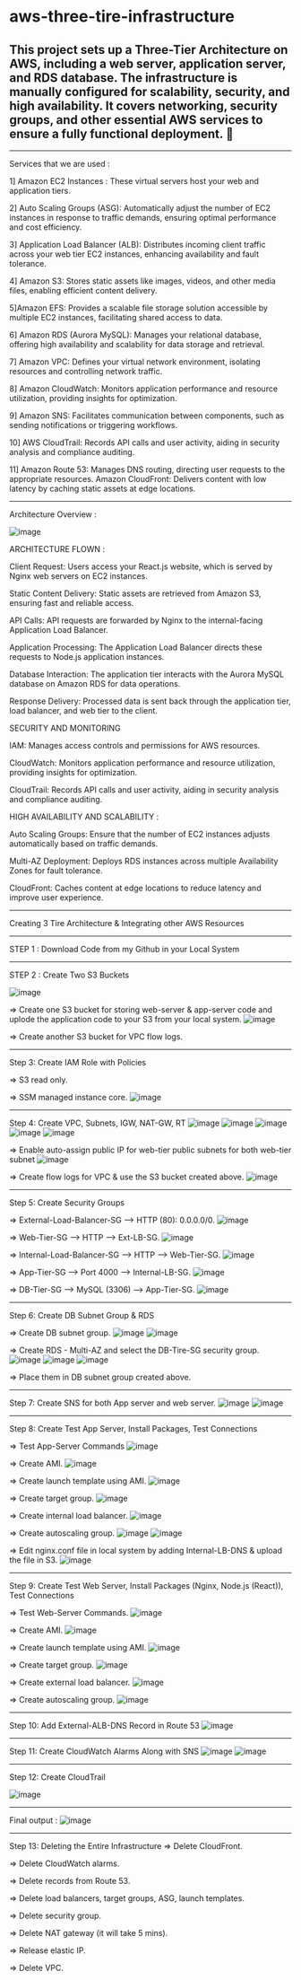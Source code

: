 # aws-three-tire-infrastructure
This project sets up a Three-Tier Architecture on AWS, including a web server, application server, and RDS database. The infrastructure is manually configured for scalability, security, and high availability. It covers networking, security groups, and other essential AWS services to ensure a fully functional deployment. 🚀
------------------------------------------------------------------------------------------------
------------------------------------------------------------------------------------------------
Services that we are used :

1] Amazon EC2 Instances : These virtual servers host your web and application tiers.

2] Auto Scaling Groups (ASG): Automatically adjust the number of EC2 instances in response to traffic demands, ensuring optimal performance and cost efficiency.

3] Application Load Balancer (ALB): Distributes incoming client traffic across your web tier EC2 instances, enhancing availability and fault tolerance.

4] Amazon S3: Stores static assets like images, videos, and other media files, enabling efficient content delivery.

5]Amazon EFS: Provides a scalable file storage solution accessible by multiple EC2 instances, facilitating shared access to data.

6] Amazon RDS (Aurora MySQL): Manages your relational database, offering high availability and scalability for data storage and retrieval.

7] Amazon VPC: Defines your virtual network environment, isolating resources and controlling network traffic.

8] Amazon CloudWatch: Monitors application performance and resource utilization, providing insights for optimization.

9] Amazon SNS: Facilitates communication between components, such as sending notifications or triggering workflows.

10] AWS CloudTrail: Records API calls and user activity, aiding in security analysis and compliance auditing.

11] Amazon Route 53: Manages DNS routing, directing user requests to the appropriate resources.
Amazon CloudFront: Delivers content with low latency by caching static assets at edge locations.

------------------------------------------------------------------------------------------------
Architecture Overview :

![image](https://github.com/user-attachments/assets/32fb3804-983f-4475-bc58-e7bb1a633c5f)

   ARCHITECTURE FLOWN :

Client Request: Users access your React.js website, which is served by Nginx web servers on EC2 instances.

Static Content Delivery: Static assets are retrieved from Amazon S3, ensuring fast and reliable access.

API Calls: API requests are forwarded by Nginx to the internal-facing Application Load Balancer.

Application Processing: The Application Load Balancer directs these requests to Node.js application instances.

Database Interaction: The application tier interacts with the Aurora MySQL database on Amazon RDS for data operations.

Response Delivery: Processed data is sent back through the application tier, load balancer, and web tier to the client.

SECURITY AND MONITORING

IAM: Manages access controls and permissions for AWS resources.

CloudWatch: Monitors application performance and resource utilization, providing insights for optimization.

CloudTrail: Records API calls and user activity, aiding in security analysis and compliance auditing.

HIGH AVAILABILITY AND SCALABILITY :

Auto Scaling Groups: Ensure that the number of EC2 instances adjusts automatically based on traffic demands.

Multi-AZ Deployment: Deploys RDS instances across multiple Availability Zones for fault tolerance.

CloudFront: Caches content at edge locations to reduce latency and improve user experience.

-----------------------------------------------------------------------------------------------------------------------------------------------------------------------------------------------------------------------------------------------------------------------------------------------
Creating 3 Tire Architecture & Integrating other AWS Resources

------------------------------------------------------------------------------------------------

STEP 1 : Download Code from my Github in your Local System

-----------------------------------------------------------------------------------------------

STEP 2 : Create Two S3 Buckets

![image](https://github.com/user-attachments/assets/564ea3f0-51c1-4df2-b6ad-236354754b40)

=> Create one S3 bucket for storing web-server & app-server code and uplode the application code to your S3 from your local system.
![image](https://github.com/user-attachments/assets/62a188a0-8da7-4b2c-883f-eddbe8792edd)


=> Create another S3 bucket for VPC flow logs.

-----------------------------------------------------------------------------------------------

Step 3: Create IAM Role with Policies

=> S3 read only.

=> SSM managed instance core.
![image](https://github.com/user-attachments/assets/0ccf679a-52e6-4de9-bcd6-1c20b65f20c0)

-----------------------------------------------------------------------------------------------

Step 4: Create VPC, Subnets, IGW, NAT-GW, RT
![image](https://github.com/user-attachments/assets/0122623d-6f25-4ca2-a22d-e780c5d0148c)
![image](https://github.com/user-attachments/assets/ac285621-31ec-40aa-ba1c-2a87c5150437)
![image](https://github.com/user-attachments/assets/bbf9bc2c-d26d-4630-83e8-8c233662a0e8)
![image](https://github.com/user-attachments/assets/24db0493-beec-4e0b-84a2-135ea683e3d0)
![image](https://github.com/user-attachments/assets/0257dde8-fb31-42e2-8267-5cbec21de8f3)

=> Enable auto-assign public IP for web-tier public subnets for both web-tier subnet
![image](https://github.com/user-attachments/assets/2c3b3b9b-f8a1-4333-82c8-381bca5d9c5e)

=> Create flow logs for VPC & use the S3 bucket created above.
![image](https://github.com/user-attachments/assets/88d6af7d-a29e-45ea-9ea4-55ee71750922)


-----------------------------------------------------------------------------------------------

Step 5: Create Security Groups 

=> External-Load-Balancer-SG --> HTTP (80): 0.0.0.0/0.
![image](https://github.com/user-attachments/assets/324321ed-2266-4ac7-80ce-aefe11b82cc2)

=> Web-Tier-SG --> HTTP --> Ext-LB-SG.
![image](https://github.com/user-attachments/assets/e3b9aaa6-7f0f-4f0e-a1ee-46e94f4d7ab4)

=> Internal-Load-Balancer-SG --> HTTP --> Web-Tier-SG.
![image](https://github.com/user-attachments/assets/656b09db-3e94-4965-99ec-986ff6afcdb3)

=> App-Tier-SG --> Port 4000 --> Internal-LB-SG.
![image](https://github.com/user-attachments/assets/c15705a1-74ea-43c1-bdac-4725df095f1a)

=> DB-Tier-SG --> MySQL (3306) --> App-Tier-SG.
![image](https://github.com/user-attachments/assets/dc282a53-d040-4254-8425-c1f7adc15b1e)

-----------------------------------------------------------------------------------------------

Step 6: Create DB Subnet Group & RDS

=> Create DB subnet group.
![image](https://github.com/user-attachments/assets/af9a544a-cc75-4abe-8a0e-a1abd38bf7c1)
![image](https://github.com/user-attachments/assets/ffff7eb4-14d1-4f89-8683-45dd7d48c91d)

=> Create RDS - Multi-AZ and select the DB-Tire-SG security group.
![image](https://github.com/user-attachments/assets/728858c4-cb38-481b-8c3c-3f1ac07f1572)
![image](https://github.com/user-attachments/assets/5395b6de-07a6-4cdb-83b9-f75767c53955)
![image](https://github.com/user-attachments/assets/e06ca11c-b821-4761-85e5-0e873d5d3d6f)

=> Place them in DB subnet group created above.

-----------------------------------------------------------------------------------------------

Step 7: Create SNS for both App server and web server.
![image](https://github.com/user-attachments/assets/29cbbe0b-a29a-4f07-82a0-baea060c6fd7)
![image](https://github.com/user-attachments/assets/c2cc7930-74cd-4318-8af9-d6f13d35cecf)

-----------------------------------------------------------------------------------------------

Step 8: Create Test App Server, Install Packages, Test Connections

=> Test App-Server Commands
![image](https://github.com/user-attachments/assets/f6bf2bdb-2889-4792-ac9b-61978eddc1d5)

=> Create AMI.
![image](https://github.com/user-attachments/assets/8165f707-56be-49a7-a99b-032bba1c9beb)

=> Create launch template using AMI.
![image](https://github.com/user-attachments/assets/02c64ac0-9719-43f4-8c02-2f8e66659951)

=> Create target group.
![image](https://github.com/user-attachments/assets/335ef4ee-459f-4308-ab2a-3b5a52cd281c)

=> Create internal load balancer.
![image](https://github.com/user-attachments/assets/50528553-3070-4ab0-8677-35e8fe335832)

=> Create autoscaling group.
![image](https://github.com/user-attachments/assets/83fcb37d-709e-40ad-8b29-947f0529fbc5)
![image](https://github.com/user-attachments/assets/8c2cdb4b-4d1b-47f3-9198-8cca23740139)

=> Edit nginx.conf file in local system by adding Internal-LB-DNS & upload the file in S3.
![image](https://github.com/user-attachments/assets/05794670-8dd6-42c0-ac09-3abf85cb06de)

-----------------------------------------------------------------------------------------------

Step 9: Create Test Web Server, Install Packages (Nginx, Node.js (React)), Test Connections

=> Test Web-Server Commands.
![image](https://github.com/user-attachments/assets/c9ec0c95-ff48-45b1-b4db-efaed32fad99)

=> Create AMI.
![image](https://github.com/user-attachments/assets/f5201853-df58-4567-92e5-a2c3c6155e83)

=> Create launch template using AMI.
![image](https://github.com/user-attachments/assets/dfb5500a-9ee9-48af-aa7e-8ec00f4d5df3)

=> Create target group.
![image](https://github.com/user-attachments/assets/a4189045-04fd-41d6-966f-c7f0a34682a0)

=> Create external load balancer.
![image](https://github.com/user-attachments/assets/5bea2afb-7da3-4aed-be61-0878171ff36a)

=> Create autoscaling group.
![image](https://github.com/user-attachments/assets/e6e13c0d-dc2a-49d4-8fcb-383dddd3e1e6)

-----------------------------------------------------------------------------------------------

Step 10: Add External-ALB-DNS Record in Route 53
![image](https://github.com/user-attachments/assets/b3dc5e2d-ed64-4b46-b473-4aaf23cb24b3)

-----------------------------------------------------------------------------------------------

Step 11: Create CloudWatch Alarms Along with SNS
![image](https://github.com/user-attachments/assets/5b35c298-9479-4d16-9dcb-38b856d2b674)
![image](https://github.com/user-attachments/assets/a0bc2338-cbd9-4451-8017-83ae9c334049)

-----------------------------------------------------------------------------------------------

Step 12: Create CloudTrail

![image](https://github.com/user-attachments/assets/6c139c97-3bd1-46cc-ab10-758c22033303)

-----------------------------------------------------------------------------------------------
Final output : 
![image](https://github.com/user-attachments/assets/9f13f519-0031-44e6-a37b-d545ed20c736)

-----------------------------------------------------------------------------------------------
Step 13: Deleting the Entire Infrastructure
=> Delete CloudFront.

=> Delete CloudWatch alarms.

=> Delete records from Route 53.

=> Delete load balancers, target groups, ASG, launch templates.

=> Delete security group.

=> Delete NAT gateway (it will take 5 mins).

=> Release elastic IP.

=> Delete VPC.





